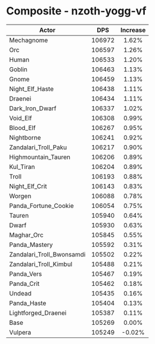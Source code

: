 # Composite - nzoth-yogg-vf
| Actor | DPS | Increase |
|---|:---:|:---:|
|Mechagnome|106972|1.62%|
|Orc|106597|1.26%|
|Human|106533|1.20%|
|Goblin|106463|1.13%|
|Gnome|106459|1.13%|
|Night_Elf_Haste|106438|1.11%|
|Draenei|106434|1.11%|
|Dark_Iron_Dwarf|106337|1.02%|
|Void_Elf|106308|0.99%|
|Blood_Elf|106267|0.95%|
|Nightborne|106241|0.92%|
|Zandalari_Troll_Paku|106217|0.90%|
|Highmountain_Tauren|106206|0.89%|
|Kul_Tiran|106204|0.89%|
|Troll|106193|0.88%|
|Night_Elf_Crit|106143|0.83%|
|Worgen|106088|0.78%|
|Panda_Fortune_Cookie|106054|0.75%|
|Tauren|105940|0.64%|
|Dwarf|105930|0.63%|
|Maghar_Orc|105845|0.55%|
|Panda_Mastery|105592|0.31%|
|Zandalari_Troll_Bwonsamdi|105502|0.22%|
|Zandalari_Troll_Kimbul|105488|0.21%|
|Panda_Vers|105467|0.19%|
|Panda_Crit|105462|0.18%|
|Undead|105435|0.16%|
|Panda_Haste|105404|0.13%|
|Lightforged_Draenei|105387|0.11%|
|Base|105269|0.00%|
|Vulpera|105249|-0.02%|
